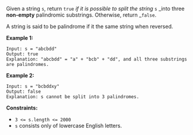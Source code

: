 Given a string `s`, return `true` _if it is possible to split the string_ `s`
_into three **non-empty** palindromic substrings. Otherwise, return
_`false`.​​​​​

A string is said to be palindrome if it the same string when reversed.



**Example 1:**

    
    
    Input: s = "abcbdd"
    Output: true
    Explanation: "abcbdd" = "a" + "bcb" + "dd", and all three substrings are palindromes.
    

**Example 2:**

    
    
    Input: s = "bcbddxy"
    Output: false
    Explanation: s cannot be split into 3 palindromes.
    



**Constraints:**

  * `3 <= s.length <= 2000`
  * `s`​​​​​​ consists only of lowercase English letters.

